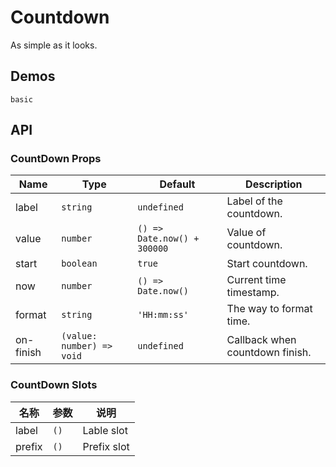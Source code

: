 # Countdown

As simple as it looks.

## Demos

```demo
basic
```

## API

### CountDown Props

| Name | Type | Default | Description |
| --- | --- | --- | --- |
| label | `string` | `undefined` | Label of the countdown. |
| value | `number` | `() => Date.now() + 300000` | Value of countdown. |
| start | `boolean` | `true` | Start countdown. |
| now | `number` | `() => Date.now()` | Current time timestamp. |
| format | `string` | `'HH:mm:ss'` | The way to format time. |
| on-finish | `(value: number) => void` | `undefined` | Callback when countdown finish. |

### CountDown Slots

| 名称   | 参数 | 说明        |
| ------ | ---- | ----------- |
| label  | `()` | Lable slot  |
| prefix | `()` | Prefix slot |
